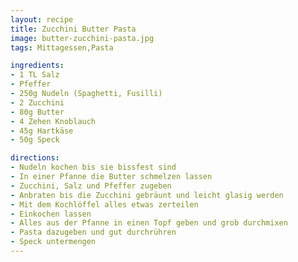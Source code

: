 ```yaml
---
layout: recipe
title: Zucchini Butter Pasta
image: butter-zucchini-pasta.jpg
tags: Mittagessen,Pasta

ingredients:
- 1 TL Salz
- Pfeffer
- 250g Nudeln (Spaghetti, Fusilli)
- 2 Zucchini
- 80g Butter
- 4 Zehen Knoblauch
- 45g Hartkäse
- 50g Speck

directions:
- Nudeln kochen bis sie bissfest sind
- In einer Pfanne die Butter schmelzen lassen
- Zucchini, Salz und Pfeffer zugeben
- Anbraten bis die Zucchini gebräunt und leicht glasig werden
- Mit dem Kochlöffel alles etwas zerteilen
- Einkochen lassen
- Alles aus der Pfanne in einen Topf geben und grob durchmixen
- Pasta dazugeben und gut durchrühren
- Speck untermengen
---
```



